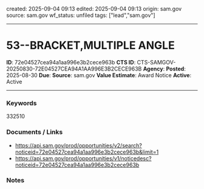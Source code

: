 created: 2025-09-04 09:13
edited: 2025-09-04 09:13
origin: sam.gov
source: sam.gov
wf_status: unfiled
tags: ["lead","sam.gov"]

---

# 53--BRACKET,MULTIPLE ANGLE

**ID**: 72e04527cea94a1aa996e3b2cece963b
**CTS ID**: CTS-SAMGOV-20250830-72E04527CEA94A1AA996E3B2CECE963B
**Agency**: 
**Posted**: 2025-08-30
**Due**: 
**Source**: sam.gov
**Value Estimate**: Award Notice
**Active**: Active

---

### Keywords
332510

### Documents / Links
- <https://api.sam.gov/prod/opportunities/v2/search?noticeid=72e04527cea94a1aa996e3b2cece963b&limit=1>
- <https://api.sam.gov/prod/opportunities/v1/noticedesc?noticeid=72e04527cea94a1aa996e3b2cece963b>

### Notes


